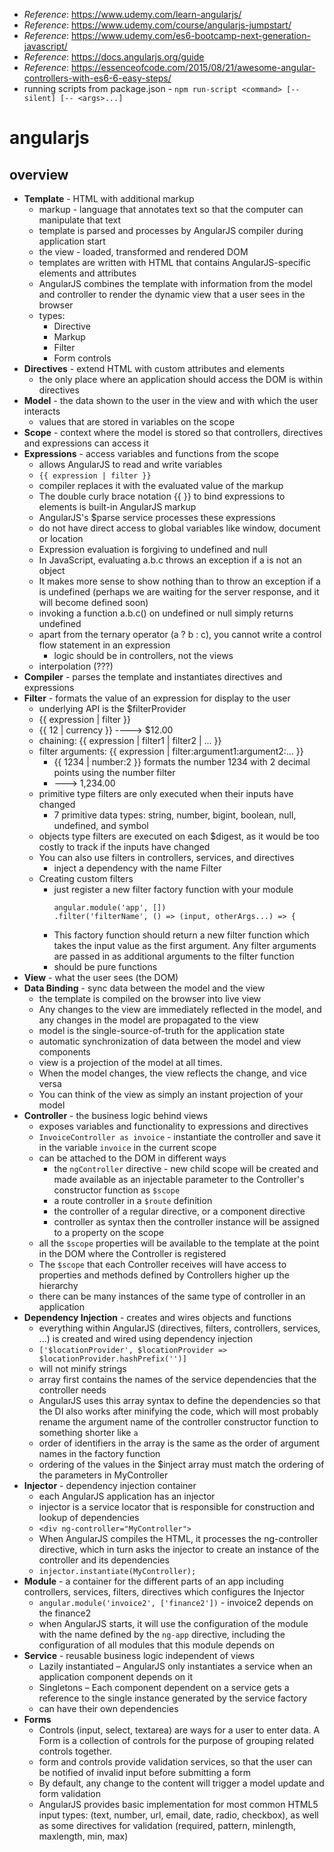 * _Reference_: https://www.udemy.com/learn-angularjs/
* _Reference_: https://www.udemy.com/course/angularjs-jumpstart/
* _Reference_: https://www.udemy.com/es6-bootcamp-next-generation-javascript/
* _Reference_: https://docs.angularjs.org/guide
* _Reference_: https://essenceofcode.com/2015/08/21/awesome-angular-controllers-with-es6-6-easy-steps/
* running scripts from package.json - `npm run-script <command> [--silent] [-- <args>...]`
 
# angularjs
## overview
* **Template** - HTML with additional markup
    * markup - language that annotates text so that the computer can manipulate that text
    * template is parsed and processes by AngularJS compiler during application start
    * the view - loaded, transformed and rendered DOM
    * templates are written with HTML that contains AngularJS-specific elements and attributes
    * AngularJS combines the template with information from the model and controller to render the dynamic view 
    that a user sees in the browser
    * types:
        * Directive
        * Markup
        * Filter
        * Form controls
* **Directives** - extend HTML with custom attributes and elements
    * the only place where an application should access the DOM is within directives
* **Model** - the data shown to the user in the view and with which the user interacts
    * values that are stored in variables on the scope
* **Scope** - context where the model is stored so that controllers, directives and expressions can access it
* **Expressions** - access variables and functions from the scope
    * allows AngularJS to read and write variables
    * `{{ expression | filter }}`
    * compiler replaces it with the evaluated value of the markup
    * The double curly brace notation {{ }} to bind expressions to elements is built-in AngularJS markup
    * AngularJS's $parse service processes these expressions
    * do not have direct access to global variables like window, document or location
    * Expression evaluation is forgiving to undefined and null
    * In JavaScript, evaluating a.b.c throws an exception if a is not an object
    * It makes more sense to show nothing than to throw an exception if a is undefined (perhaps we are waiting for the server response, and it will become defined soon)
    * invoking a function a.b.c() on undefined or null simply returns undefined
    * apart from the ternary operator (a ? b : c), you cannot write a control flow statement in an expression
        * logic should be in controllers, not the views
    * interpolation (???)
* **Compiler** - parses the template and instantiates directives and expressions
* **Filter** - formats the value of an expression for display to the user
    * underlying API is the $filterProvider
    * {{ expression | filter }}
    * {{ 12 | currency }} ----> $12.00
    * chaining: {{ expression | filter1 | filter2 | ... }}
    * filter arguments: {{ expression | filter:argument1:argument2:... }}
        * {{ 1234 | number:2 }} formats the number 1234 with 2 decimal points using the number filter
        * ---> 1,234.00
    * primitive type filters are only executed when their inputs have changed
        * 7 primitive data types: string, number, bigint, boolean, null, undefined, and symbol
    * objects type filters are executed on each $digest, as it would be too costly to track if the inputs have changed
    * You can also use filters in controllers, services, and directives
        * inject a dependency with the name <filterName>Filter
    * Creating custom filters
        * just register a new filter factory function with your module
            ```
            angular.module('app', [])
            .filter('filterName', () => (input, otherArgs...) => {
            ```
        * This factory function should return a new filter function which takes the input value as the first argument. Any filter arguments are passed in as additional arguments to the filter function
        * should be pure functions
* **View** - what the user sees (the DOM)
* **Data Binding** - sync data between the model and the view
    * the template is compiled on the browser into live view
    * Any changes to the view are immediately reflected in the model, and 
    any changes in the model are propagated to the view
    * model is the single-source-of-truth for the application state
    * automatic synchronization of data between the model and view components
    * view is a projection of the model at all times. 
    * When the model changes, the view reflects the change, and vice versa
    * You can think of the view as simply an instant projection of your model
* **Controller** - the business logic behind views
    * exposes variables and functionality to expressions and directives
    * `InvoiceController as invoice` - instantiate the controller and save it in the variable 
    `invoice` in the current scope
    * can be attached to the DOM in different ways
        * the `ngController` directive - new child scope will be created and made available as an injectable parameter 
        to the Controller's constructor function as `$scope`
        * a route controller in a `$route` definition
        * the controller of a regular directive, or a component directive
        * controller as syntax then the controller instance will be assigned to a property on the scope
    *  all the `$scope` properties will be available to the template at the point in the DOM where the Controller 
    is registered
    * The `$scope` that each Controller receives will have access to properties and methods defined by Controllers 
    higher up the hierarchy
    * there can be many instances of the same type of controller in an application
* **Dependency Injection** - creates and wires objects and functions
    * everything within AngularJS (directives, filters, controllers, services, ...) 
    is created and wired using dependency injection
    * `['$locationProvider', $locationProvider => $locationProvider.hashPrefix('')]`
    * will not minify strings
    * array first contains the names of the service dependencies that the controller needs
    *  AngularJS uses this array syntax to define the dependencies so that the DI also works after minifying the code, 
    which will most probably rename the argument name of the controller constructor function to something shorter like 
    `a`
    * order of identifiers in the array is the same as the order of argument names in the factory function
    * ordering of the values in the $inject array must match the ordering of the parameters in MyController
* **Injector** - dependency injection container
    * each AngularJS application has an injector
    * injector is a service locator that is responsible for construction and lookup of dependencies
    * `<div ng-controller="MyController">`
    * When AngularJS compiles the HTML, it processes the ng-controller directive, which in turn asks the injector to 
    create an instance of the controller and its dependencies
    * `injector.instantiate(MyController);`
* **Module** - a container for the different parts of an app including controllers, services, 
filters, directives which configures the Injector
    * `angular.module('invoice2', ['finance2'])` - invoice2 depends on the finance2
    * when AngularJS starts, it will use the configuration of the module with the name defined by the 
    `ng-app` directive, including the configuration of all modules that this module depends on
* **Service** - reusable business logic independent of views
    * Lazily instantiated – AngularJS only instantiates a service when an application component depends on it
    * Singletons – Each component dependent on a service gets a reference to the single instance generated by the 
    service factory
    * can have their own dependencies
* **Forms**
    * Controls (input, select, textarea) are ways for a user to enter data. A Form is a collection of controls for the purpose of grouping related controls together.
    * form and controls provide validation services, so that the user can be notified of invalid input before submitting a form
    * By default, any change to the content will trigger a model update and form validation
    * AngularJS provides basic implementation for most common HTML5 input types: (text, number, url, email, date, radio, checkbox), as well as some directives for validation (required, pattern, minlength, maxlength, min, max)
